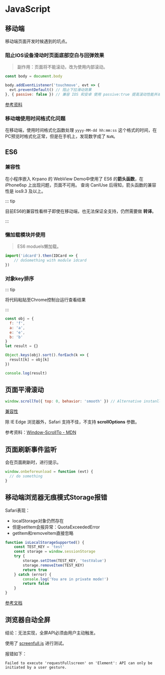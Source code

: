 # JavaScript

## 移动端

移动端页面开发时候遇到的坑点。

### 阻止IOS设备滑动时页面底部空白与回弹效果

> 副作用：页面将不能滚动，改为使用内部滚动。

``` js
const body = document.body

body.addEventListener('touchmove', evt => {
  evt.preventDefault() // 阻止下拉滑动效果
}, { passive: false }) // 兼容 IOS 和安卓 使用 passive:true 提高滚动性能并减少崩溃
```

[参考资料](https://segmentfault.com/a/1190000014134234)

### 移动端使用时间格式化问题

在移动端，使用时间格式化函数处理 `yyyy-MM-dd hh:mm:ss` 这个格式的时间，在PC预览时格式化正常，但是在手机上，发现数字成了 `NaN`。

## ES6

### 兼容性

在小程序嵌入 Krpano 的 WebView Demo中使用了 ES6 的**箭头函数**，在 iPhone6sp 上出现问题，页面不可用。
查询 CanIUse 后得知，箭头函数的兼容性是 ios9.3 及以上。

::: tip

目前ES6的兼容性看样子即使在移动端，也无法保证全支持，仍然需要做 **转译**。

:::

### 懒加载模块并使用

> ES6 moduels懒加载。

``` js
import('idcard').then(IDCard => {
    // doSomething with module idcard
})
```

### 对象key排序

::: tip

将代码粘贴至Chrome控制台运行查看结果

:::

``` js
const obj = {
  f: 'f',
  a: 'a',
  e: 'e',
  b: 'b'
}
let result = {}

Object.keys(obj).sort().forEach(k => {
  result[k] = obj[k]
})

console.log(result)
```

## 页面平滑滚动

``` js
window.scrollTo({ top: 0, behavior: 'smooth' }) // Alternative instanll as default
```

[兼容性](https://developer.mozilla.org/zh-CN/docs/Web/API/Window/scrollTo#%E6%B5%8F%E8%A7%88%E5%99%A8%E5%85%BC%E5%AE%B9%E6%80%A7)

除 IE Edge 浏览器外，Safari 支持不佳，不支持 **scrollOptions** 参数。

参考资料：[Window-ScrollTo - MDN](https://developer.mozilla.org/zh-CN/docs/Web/API/Window/scrollTo)

## 页面刷新事件监听

会在页面刷新时，进行提示。

``` js
window.onbeforeunload = function (evt) {
  // do something
}
```
## 移动端浏览器无痕模式Storage报错

Safari表现：

- localStorage对象仍然存在
- 但是setItem会报异常：QuotaExceededError
- getItem和removeItem直接忽略


``` js
function isLocalStorageSupported() {
    const TEST_KEY = 'test'
    const storage = window.sessionStorage
    try {
        storage.setItem(TEST_KEY, 'testValue')
        storage.removeItem(TEST_KEY)
        return true
    } catch (error) {
        console.log('You are in private mode!')
        return false
    }
}
```
[参考文档](https://my.oschina.net/jamesview/blog/2252926)

## 浏览器自动全屏

结论：无法实现，全屏API必须由用户主动触发。

使用了 [screenfull.js](https://github.com/sindresorhus/screenfull.js) 进行测试。

报错如下：

``` text
Failed to execute 'requestFullscreen' on 'Element': API can only be initiated by a user gesture.
```
